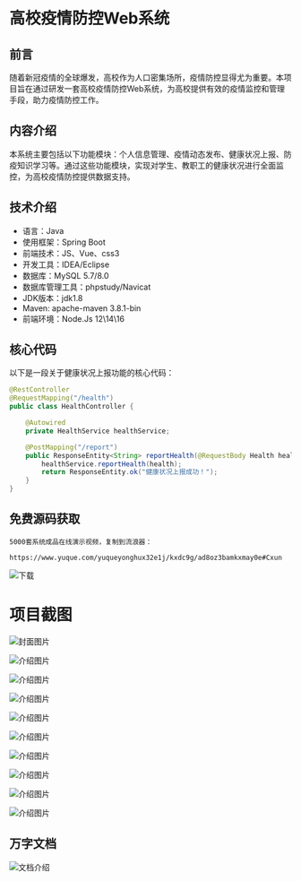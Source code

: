 # 高校疫情防控Web系统

## 前言

随着新冠疫情的全球爆发，高校作为人口密集场所，疫情防控显得尤为重要。本项目旨在通过研发一套高校疫情防控Web系统，为高校提供有效的疫情监控和管理手段，助力疫情防控工作。

## 内容介绍

本系统主要包括以下功能模块：个人信息管理、疫情动态发布、健康状况上报、防疫知识学习等。通过这些功能模块，实现对学生、教职工的健康状况进行全面监控，为高校疫情防控提供数据支持。

## 技术介绍

- 语言：Java
- 使用框架：Spring Boot
- 前端技术：JS、Vue、css3
- 开发工具：IDEA/Eclipse
- 数据库：MySQL 5.7/8.0
- 数据库管理工具：phpstudy/Navicat
- JDK版本：jdk1.8
- Maven: apache-maven 3.8.1-bin
- 前端环境：Node.Js 12\14\16

## 核心代码

以下是一段关于健康状况上报功能的核心代码：

```java
@RestController
@RequestMapping("/health")
public class HealthController {

    @Autowired
    private HealthService healthService;

    @PostMapping("/report")
    public ResponseEntity<String> reportHealth(@RequestBody Health health) {
        healthService.reportHealth(health);
        return ResponseEntity.ok("健康状况上报成功！");
    }
}
```

## 免费源码获取

```
5000套系统成品在线演示视频，复制到流浪器： 
```
```
https://www.yuque.com/yuqueyonghux32e1j/kxdc9g/ad8oz3bamkxmay0e#Cxun
```
![下载](https://img12.360buyimg.com/ddimg/jfs/t1/339687/11/1349/28408/68ad865fF412d7877/adaa650483a100f2.jpg)

# 项目截图

![封面图片](https://img11.360buyimg.com/ddimg/jfs/t1/326070/19/4641/154428/689e0b89Ff4d02d91/610d5cc5b3124c08.jpg)

![介绍图片](https://img10.360buyimg.com/ddimg/jfs/t1/308308/24/26649/31670/689e0b66Fd9057170/57e9ffc5d1438834.jpg)

![介绍图片](https://img12.360buyimg.com/ddimg/jfs/t1/293376/28/25950/86957/689e0b67F2f54ed52/ba9e19a01d4b0d08.jpg)

![介绍图片](https://img13.360buyimg.com/ddimg/jfs/t1/325862/28/4589/31346/689e0b68F6ca02455/cf224aa08cf44d46.jpg)

![介绍图片](https://img11.360buyimg.com/ddimg/jfs/t1/322152/20/7563/47835/689e0b6bF58e3fcc2/fc62f9cce52e8972.jpg)

![介绍图片](https://img10.360buyimg.com/ddimg/jfs/t1/307018/32/26372/85986/689e0b6bF2396f89e/a6308db5607793c5.jpg)

![介绍图片](https://img10.360buyimg.com/ddimg/jfs/t1/311319/38/26497/40051/689e0b6dFd5622dc9/86f333db61db3910.jpg)

![介绍图片](https://img14.360buyimg.com/ddimg/jfs/t1/311516/36/26561/68002/689e0b6dF2e6c7b7d/d14bc3e5f1f229a2.jpg)

![介绍图片](https://img14.360buyimg.com/ddimg/jfs/t1/321680/13/8657/27770/689e0b6eFad781a4b/033d24f476062de6.jpg)

![介绍图片](https://img10.360buyimg.com/ddimg/jfs/t1/312280/32/26494/43714/689e0b70Fb0f7cc1a/965e48483b722f3c.jpg)


## 万字文档
![文档介绍](https://img14.360buyimg.com/ddimg/jfs/t1/338393/1/3576/156947/68b1ad0cF74dc525c/ff9cd6c574295685.jpg)
